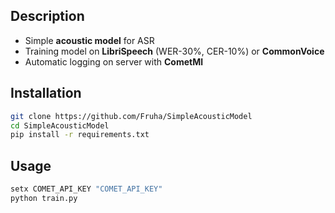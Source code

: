 ## Description
- Simple **acoustic model** for ASR
- Training model on **LibriSpeech** (WER-30%, CER-10%) or **CommonVoice**
- Automatic logging on server with **CometMl**

## Installation

```bash
git clone https://github.com/Fruha/SimpleAcousticModel
cd SimpleAcousticModel
pip install -r requirements.txt
```

## Usage
```bash
setx COMET_API_KEY "COMET_API_KEY"
python train.py
```
